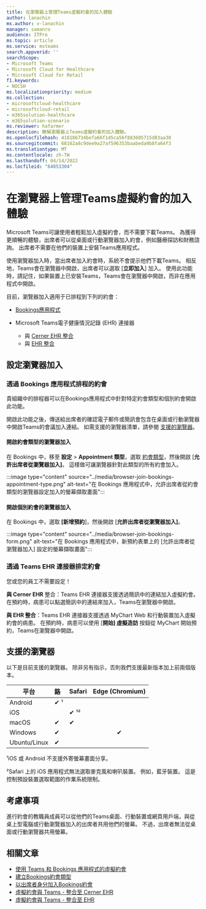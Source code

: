 ```yaml
---
title: 在瀏覽器上管理Teams虛擬約會的加入體驗
author: lanachin
ms.author: v-lanachin
manager: samanro
audience: ITPro
ms.topic: article
ms.service: msteams
search.appverid: ''
searchScope:
- Microsoft Teams
- Microsoft Cloud for Healthcare
- Microsoft Cloud for Retail
f1.keywords:
- NOCSH
ms.localizationpriority: medium
ms.collection:
- microsoftcloud-healthcare
- microsoftcloud-retail
- m365solution-healthcare
- m365solution-scenario
ms.reviewer: hafarmer
description: 瞭解瀏覽器上Teams虛擬約會的加入體驗。
ms.openlocfilehash: 418186734befa66f145ca56f883605715d83aa30
ms.sourcegitcommit: 68162a8c9dee9a27af596353baabeda9b8fa64f3
ms.translationtype: MT
ms.contentlocale: zh-TW
ms.lasthandoff: 04/14/2022
ms.locfileid: "64853304"
---
```

# <a name="manage-the-join-experience-for-teams-virtual-appointments-on-browsers"></a>在瀏覽器上管理Teams虛擬約會的加入體驗

Microsoft Teams可讓使用者輕鬆加入虛擬約會，而不需要下載Teams。 為獲得更順暢的體驗，出席者可以從桌面或行動瀏覽器加入約會，例如醫療探訪和財務諮詢。 出席者不需要在他們的裝置上安裝Teams應用程式。

使用瀏覽器加入時，當出席者加入約會時，系統不會提示他們下載Teams。 相反地，Teams會在瀏覽器中開啟，出席者可以選取 [**立即加入**] 加入。 使用此功能時，請記住，如果裝置上已安裝Teams，Teams會在瀏覽器中開啟，而非在應用程式中開啟。

目前，瀏覽器加入適用于已排程到下列的約會：

- [Bookings應用程式](https://support.microsoft.com/office/what-is-bookings-42d4e852-8e99-4d8f-9b70-d7fc93973cb5)
- Microsoft Teams電子健康情況記錄 (EHR) 連接器

  - 與 [Cerner EHR 整合](healthcare/ehr-admin-cerner.md)
  - 與 [EHR 整合](healthcare/ehr-admin.md)

## <a name="set-up-browser-join"></a>設定瀏覽器加入

### <a name="appointments-scheduled-through-the-bookings-app"></a>透過 Bookings 應用程式排程的約會

貴組織中的排程器可以在Bookings應用程式中針對特定約會類型和個別約會開啟此功能。

開啟此功能之後，傳送給出席者的確認電子郵件或簡訊會包含在桌面或行動瀏覽器中開啟Teams的會議加入連結。 如需支援的瀏覽器清單，請參閱 [支援的瀏覽器](#supported-browsers)。

#### <a name="turn-on-browser-join-for-an-appointment-type"></a>開啟約會類型的瀏覽器加入

在 Bookings 中，移至 **設定**  >  **Appointment 類型**，選取 [約會類型](https://support.microsoft.com/office/create-an-appointment-type-810eac77-6a65-4dc8-964d-c00eadf43887)，然後開啟 [**允許出席者從瀏覽器加入]**。 這樣做可讓瀏覽器針對此類型的所有約會加入。

:::image type="content" source="../media/browser-join-bookings-appointment-type.png" alt-text="在 Bookings 應用程式中，允許出席者從約會類型的瀏覽器設定加入的螢幕擷取畫面":::

#### <a name="turn-on-browser-join-for-an-individual-appointment"></a>開啟個別約會的瀏覽器加入

在 Bookings 中，選取 **[新增預約**]，然後開啟 [**允許出席者從瀏覽器加入]**。

:::image type="content" source="../media/browser-join-bookings-form.png" alt-text="在 Bookings 應用程式中，新預約表單上的 [允許出席者從瀏覽器加入] 設定的螢幕擷取畫面":::

### <a name="appointments-scheduled-through-the-teams-ehr-connector"></a>透過 Teams EHR 連接器排定約會

您或您的員工不需要設定！

**與 Cerner EHR** 整合：Teams EHR 連接器支援透過簡訊中的連結加入虛擬約會。 在預約時，病患可以點選簡訊中的連結來加入，Teams在瀏覽器中開啟。

**與 EHR 整合**：Teams EHR 連接器支援透過 MyChart Web 和行動裝置加入虛擬約會的病患。 在預約時，病患可以使用 [**開始] 虛擬造訪** 按鈕從 MyChart 開始預約，Teams在瀏覽器中開啟。

## <a name="supported-browsers"></a>支援的瀏覽器

以下是目前支援的瀏覽器。 除非另有指示，否則我們支援最新版本加上前兩個版本。

|平台  |鉻 |Safari |Edge (Chromium) |
|---------|:---|:---|:---:|
|Android   | &#x2714; &sup1;      |         |         |
|iOS    |         | &#x2714; &sup1;&sup2; |         |
|macOS     | &#x2714; | &#x2714;|         |
|Windows    | &#x2714; |   | &#x2714; |
|Ubuntu/Linux     | &#x2714;         |     |         |

&sup1;iOS 或 Android 不支援外寄螢幕畫面分享。

&sup2;Safari 上的 iOS 應用程式無法選取麥克風和喇叭裝置。 例如，藍牙裝置。 這是控制預設裝置選取範圍的作業系統限制。

## <a name="things-to-consider"></a>考慮事項

進行約會的教職員成員可以從他們的Teams桌面、行動裝置或網頁用戶端，與從桌上型電腦或行動瀏覽器加入的出席者共用他們的螢幕。 不過，出席者無法從桌面或行動瀏覽器共用螢幕。

## <a name="related-articles"></a>相關文章

- [使用 Teams 和 Bookings 應用程式的虛擬約會](bookings-virtual-visits.md)
- [建立Bookings約會類型](https://support.microsoft.com/office/create-an-appointment-type-810eac77-6a65-4dc8-964d-c00eadf43887)
- [以出席者身分加入Bookings約會](https://support.microsoft.com/office/join-a-bookings-appointment-as-an-attendee-95cea12d-2220-421f-a663-6efb20913c7f)
- [虛擬約會與 Teams - 整合至 Cerner EHR](healthcare/ehr-admin-cerner.md)
- [虛擬約會與 Teams - 整合至 EHR](healthcare/ehr-admin.md)
